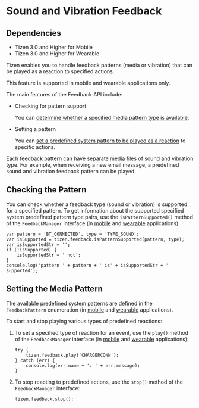 # Sound and Vibration Feedback

## Dependencies

- Tizen 3.0 and Higher for Mobile
- Tizen 3.0 and Higher for Wearable

Tizen enables you to handle feedback patterns (media or vibration) that can be played as a reaction to specified actions.

This feature is supported in mobile and wearable applications only.

The main features of the Feedback API include:

- Checking for pattern support

  You can [determine whether a specified media pattern type is available](./device/feedback-w.md#check).

- Setting a pattern

  You can [set a predefined system pattern to be played as a reaction](./device/feedback-w.md#set) to specific actions. 

Each feedback pattern can have separate media files of sound and vibration type. For example, when receiving a new email message, a predefined sound and vibration feedback pattern can be played.

## Checking the Pattern

You can check whether a feedback type (sound or vibration) is supported for a specified pattern. To get information about the supported specified system predefined pattern type pairs, use the `isPatternSupported()` method of the `FeedbackManager` interface (in [mobile](../../../../org.tizen.web.apireference/html/device_api/mobile/tizen/feedback.html#FeedbackManager) and [wearable](../../../../org.tizen.web.apireference/html/device_api/wearable/tizen/feedback.html#FeedbackManager) applications):

```
var pattern = 'BT_CONNECTED', type = 'TYPE_SOUND';
var isSupported = tizen.feedback.isPatternSupported(pattern, type);
var isSupportedStr = '';
if (!isSupported) {
    isSupportedStr = ' not';
}
console.log('pattern ' + pattern + ' is' + isSupportedStr + ' supported');
```

## Setting the Media Pattern

The available predefined system patterns are defined in the `FeedbackPattern` enumeration (in [mobile](../../../../org.tizen.web.apireference/html/device_api/mobile/tizen/feedback.html#FeedbackPattern) and [wearable](../../../../org.tizen.web.apireference/html/device_api/wearable/tizen/feedback.html#FeedbackPattern) applications).

To start and stop playing various types of predefined reactions:

1. To set a specified type of reaction for an event, use the `play()` method of the `FeedbackManager` interface (in [mobile](../../../../org.tizen.web.apireference/html/device_api/mobile/tizen/feedback.html#FeedbackManager) and [wearable](../../../../org.tizen.web.apireference/html/device_api/wearable/tizen/feedback.html#FeedbackManager) applications):

   ```
   try {
       tizen.feedback.play('CHARGERCONN');
   } catch (err) {
       console.log(err.name + ': ' + err.message);
   }
   ```

2. To stop reacting to predefined actions, use the `stop()` method of the `FeedbackManager` interface:

   ```
   tizen.feedback.stop();
   ```